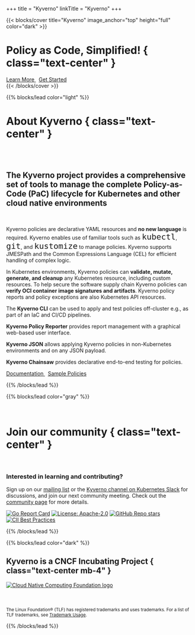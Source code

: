 +++
title = "Kyverno"
linkTitle = "Kyverno"
+++

{{< blocks/cover title="Kyverno" image_anchor="top" height="full" color="dark" >}}

# Policy as Code, Simplified! { class="text-center" }

<div class="mt-5 mx-auto">
	<a class="btn btn-lg btn-primary mr-3 mb-4" href="#about-kyverno">
		Learn More <i class="fa fa-chalkboard-teacher ml-2"></i>
	</a>
	&nbsp;
	<a class="btn btn-lg btn-secondary mr-3 mb-4" href="docs/introduction/#quick-start-guides">
		Get Started <i class="fa fa-arrow-alt-circle-right ml-2 "></i>
	</a>
	<a class="btn btn-link text-info" href="#about-kyverno" aria-label="Read more">
		<i class="fa fa-chevron-circle-down" style="font-size: 400%"></i>
	</a>
</div>
{{< /blocks/cover >}}

{{% blocks/lead color="light" %}}
<br/>

# About Kyverno { class="text-center" }

<br/>
<br/>

<h2>
The Kyverno project provides a comprehensive set of tools to manage the complete Policy-as-Code (PaC) lifecycle for Kubernetes and other cloud native environments
</h2>
<br/>

<p style="line-height:1.5">

Kyverno policies are declarative YAML resources and <b>no new language</b> is required. Kyverno enables use of familiar tools such as <code style="font-size: 1.35rem">kubectl</code>, <code style="font-size: 1.35rem">git</code>, and <code style="font-size: 1.35rem">kustomize</code> to manage policies. Kyverno supports JMESPath and the Common Expressions Language (CEL) for efficient handling of complex logic.

In Kubernetes environments, Kyverno policies can <b>validate, mutate, generate, and cleanup</b> any Kubernetes resource, including custom resources. To help secure the software supply chain Kyverno policies can <b>verify OCI container image signatures and artifacts</b>. Kyverno policy reports and policy exceptions are also Kubernetes API resources.

The **Kyverno CLI** can be used to apply and test policies off-cluster e.g., as part of an IaC and CI/CD pipelines.

**Kyverno Policy Reporter** provides report management with a graphical web-based user interface.

**Kyverno JSON** allows applying Kyverno policies in non-Kubernetes environments and on any JSON payload.

**Kyverno Chainsaw** provides declarative end-to-end testing for policies.

</p>

<div class="mt-5 mx-auto">
	<a class="btn btn-lg btn-primary mr-3 mb-4" href="docs/introduction/">
		Documentation <i class="fa fa-book ml-2"></i>
	</a>
	&nbsp;
	<a class="btn btn-lg btn-secondary mr-3 mb-4" href="/policies/">
		Sample Policies <i class="fa fa-shield-alt ml-2 "></i>
  	</a>	
</div>

{{% /blocks/lead %}}

{{% blocks/lead color="gray" %}}

<br/>

# Join our community { class="text-center" }

<br/>

### Interested in learning and contributing?

<p class="mt-5 mx-auto">
	Sign up on our <a href="https://groups.google.com/g/kyverno" target="_blank">mailing list</a> 
	or the <a href="https://slack.k8s.io/#kyverno" target="_blank">Kyverno channel on Kubernetes Slack</a> for discussions, and join 
	our next community meeting. Check out the <a href="/community/" target="_blank">community page</a> for more details. 
</p>

[![Go Report Card](https://goreportcard.com/badge/github.com/kyverno/kyverno)](https://goreportcard.com/report/github.com/kyverno/kyverno)
[![License: Apache-2.0](https://img.shields.io/github/license/kyverno/kyverno?color=blue)](https://github.com/kyverno/kyverno/)
[![GitHub Repo stars](https://img.shields.io/github/stars/kyverno/kyverno)](https://github.com/kyverno/kyverno/stargazers)
[![CII Best Practices](https://bestpractices.coreinfrastructure.org/projects/5327/badge)](https://bestpractices.coreinfrastructure.org/projects/5327)

{{% /blocks/lead %}}

{{% blocks/lead color="dark" %}}

## Kyverno is a CNCF Incubating Project { class="text-center mb-4" }

<a href="https://www.cncf.io" target="blank">
	<img class="cncf-logo img-fluid" src="/images/logo_cloudnative.png" alt="Cloud Native Computing Foundation logo">
</a>

<br/>
<br/>
<br/>
<br/>

<div class="mt-8 mx-auto">
	<small class="text-white">The Linux Foundation® (TLF) has registered trademarks and uses trademarks. For a list of TLF trademarks, see <a href="https://www.linuxfoundation.org/trademark-usage/">Trademark Usage</a>.</small>
</div>

{{% /blocks/lead %}}

